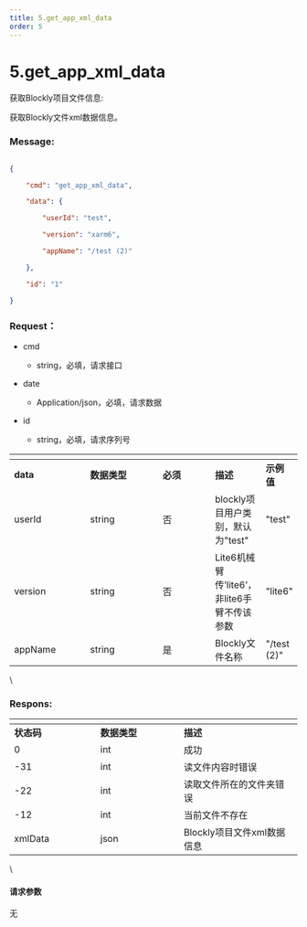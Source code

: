 ```yaml
---
title: 5.get_app_xml_data
order: 5
---
```

# 5.get\_app\_xml\_data



  



获取Blockly项目文件信息:

获取Blockly文件xml数据信息。



### Message:  



```json

{

    "cmd": "get_app_xml_data",

    "data": {

        "userId": "test",

        "version": "xarm6",

        "appName": "/test (2)"

    },

    "id": "1"

}

```



### Request：  



* cmd

  * string，必填，请求接口

* date

  * Application/json，必填，请求数据

* id

  * string，必填，请求序列号



<table data-header-hidden><thead><tr><th width="121"></th><th width="117"></th><th width="81"></th><th></th><th></th></tr></thead><tbody><tr><td><strong>data</strong></td><td><strong>数据类型</strong></td><td><strong>必须</strong></td><td><strong>描述</strong></td><td><strong>示例值</strong></td></tr><tr><td>userId</td><td>string</td><td>否</td><td>blockly项目用户类别，默认为"test"</td><td>"test"</td></tr><tr><td>version</td><td>string</td><td>否</td><td>Lite6机械臂传’lite6’，非lite6手臂不传该参数</td><td>"lite6"</td></tr><tr><td>appName</td><td>string</td><td>是</td><td>Blockly文件名称</td><td>"/test (2)"</td></tr></tbody></table>



\





### Respons:  



<table data-header-hidden><thead><tr><th width="135"></th><th width="130"></th><th></th></tr></thead><tbody><tr><td><strong>状态码</strong></td><td><strong>数据类型</strong></td><td><strong>描述</strong></td></tr><tr><td>0</td><td>int</td><td>成功</td></tr><tr><td>-31</td><td>int</td><td>读文件内容时错误</td></tr><tr><td>-22</td><td>int</td><td>读取文件所在的文件夹错误</td></tr><tr><td>-12</td><td>int</td><td>当前文件不存在</td></tr><tr><td>xmlData</td><td>json</td><td>Blockly项目文件xml数据信息</td></tr></tbody></table>



\





#### 请求参数



无
